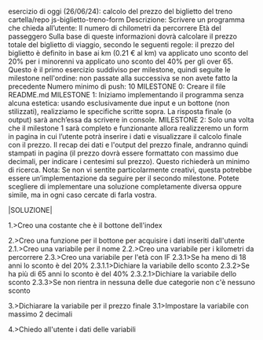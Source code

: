 esercizio di oggi (26/06/24): calcolo del prezzo del biglietto del treno
cartella/repo js-biglietto-treno-form
Descrizione: Scrivere un programma che chieda all’utente:
Il numero di chilometri da percorrere
Età del passeggero Sulla base di queste informazioni dovrà calcolare il prezzo totale del biglietto di viaggio, secondo le seguenti regole:
il prezzo del biglietto è definito in base ai km (0.21 € al km)
va applicato uno sconto del 20% per i minorenni
va applicato uno sconto del 40% per gli over 65.
Questo è il primo esercizio suddiviso per milestone, quindi seguite le milestone nell'ordine: non passate alla successiva se non avete fatto la precedente
Numero minimo di push: 10
MILESTONE 0: Creare il file README.md
MILESTONE 1: Iniziamo implementando il programma senza alcuna estetica: usando esclusivamente due input e un bottone (non stilizzati), realizziamo le specifiche scritte sopra. La risposta finale (o output) sarà anch’essa da scrivere in console.
MILESTONE 2: Solo una volta che il milestone 1 sarà completo e funzionante allora realizzeremo un form in pagina in cui l’utente potrà inserire i dati e visualizzare il calcolo finale con il prezzo. Il recap dei dati e l'output del prezzo finale, andranno quindi stampati in pagina (il prezzo dovrà essere formattato con massimo due decimali, per indicare i centesimi sul prezzo). Questo richiederà un minimo di ricerca.
Nota: Se non vi sentite particolarmente creativi, questa potrebbe essere un’implementazione da seguire per il secondo milestone. Potete scegliere di implementare una soluzione completamente diversa oppure simile, ma in ogni caso cercate di farla vostra.


|SOLUZIONE|

1.>Creo una costante che è il bottone dell'index

2.>Creo una funzione per il bottone per acquisire i dati inseriti dall'utente
2.1.>Creo una variabile per il nome
2.2.>Creo una variabile per i kilometri da percorrere
2.3.>Creo una variabile per l'età con IF
2.3.1>Se ha meno di 18 anni lo sconto è del 20%
2.3.1.1>Dichiare la variabile dello sconto
2.3.2>Se ha più di 65 anni lo sconto è del 40%
2.3.2.1>Dichiare la variabile dello sconto
2.3.3>Se non rientra in nessuna delle due categorie non c'è nessuno sconto

3.>Dichiarare la variabile per il prezzo finale
3.1>Impostare la variabile con massimo 2 decimali

4.>Chiedo all'utente i dati delle variabili

